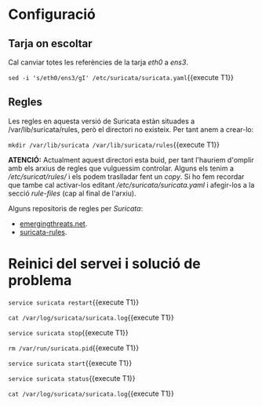 # Configuració
## Tarja on escoltar
Cal canviar totes les referències de la tarja *eth0* a *ens3*.

`sed -i 's/eth0/ens3/gI' /etc/suricata/suricata.yaml`{{execute T1}}

## Regles
Les regles en aquesta versió de Suricata estàn situades a /var/lib/suricata/rules, però el directori no existeix.  Per tant anem a crear-lo:

`mkdir /var/lib/suricata /var/lib/suricata/rules`{{execute T1}}

**ATENCIÓ:** Actualment aquest directori esta buid, per tant l'hauriem d'omplir amb els arxius de regles que vulguessim controlar.  Alguns els tenim a */etc/suricat/rules/* i els podem traslladar fent un *copy*.  Si ho fem recordar que tambe cal activar-los editant */etc/suricata/suricata.yaml* i afegir-los a la secció *rule-files* (cap al final de l'arxiu).

Alguns repositoris de regles per *Suricata*:
- [emergingthreats.net](https://rules.emergingthreats.net/open/suricata/rules/).
- [suricata-rules](https://github.com/suricata-rules/suricata-rules).

# Reinici del servei i solució de problema
`service suricata restart`{{execute T1}}

`cat /var/log/suricata/suricata.log`{{execute T1}}

`service suricata stop`{{execute T1}}

`rm /var/run/suricata.pid`{{execute T1}}

`service suricata start`{{execute T1}}

`service suricata status`{{execute T1}}

`cat /var/log/suricata/suricata.log`{{execute T1}}
